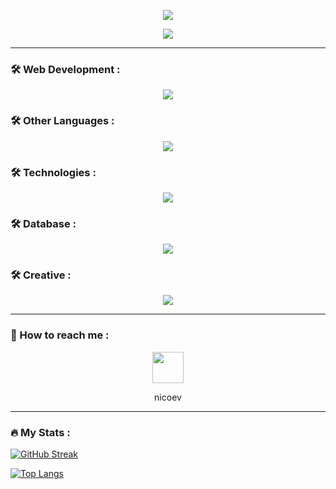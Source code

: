 <p align="center">
  <img src="https://github.com/thompsonemerson/thompsonemerson/raw/master/cover-thompson.png" />
</p>

<p align="center">
  <a href="https://github.com/DenverCoder1/readme-typing-svg"><img src="https://readme-typing-svg.herokuapp.com?font=Time+New+Roman&color=cyan&size=25&center=true&vCenter=true&width=600&height=100&lines=Hello+World&hearts;++;Self-taught+Developer,;Learning+Web+Developer,;Symfony+Newbie,;Active+Learner/Researcher,;Love+to+learn+new+stuffs..<3"></a>
</p>

---

### :hammer_and_wrench: Web Development :
<div align="center"> 
  <img src="https://skillicons.dev/icons?i=html,css,php,js,symfony,typescript" />
</div>

### :hammer_and_wrench: Other Languages :
<div align="center">  
  <img src="https://skillicons.dev/icons?i=lua,cs,py" />
</div>

### :hammer_and_wrench: Technologies :
<div align="center">  
  <img src="https://skillicons.dev/icons?i=linux,git,github,gitlab,docker" />
</div>

### :hammer_and_wrench: Database :
<div align="center">  
  <img src="https://skillicons.dev/icons?i=mysql,sqlite,mongodb" />
</div>

### :hammer_and_wrench: Creative :
<div align="center">  
  <img src="https://skillicons.dev/icons?i=photoshop,pr,ae" />
</div>

---

### 💬 How to reach me :
<p align="center">
   <img src="https://www.svgrepo.com/show/353655/discord-icon.svg" height="50" />
</p>
<p align="center">nicoev</p>

---

### :fire: My Stats :
[![GitHub Streak](http://github-readme-streak-stats.herokuapp.com?user=NicoEv&theme=dark&background=000000)](https://git.io/streak-stats)

[![Top Langs](https://github-readme-stats.vercel.app/api/top-langs/?username=NicoEv&layout=compact&theme=vision-friendly-dark)](https://github.com/anuraghazra/github-readme-stats)
